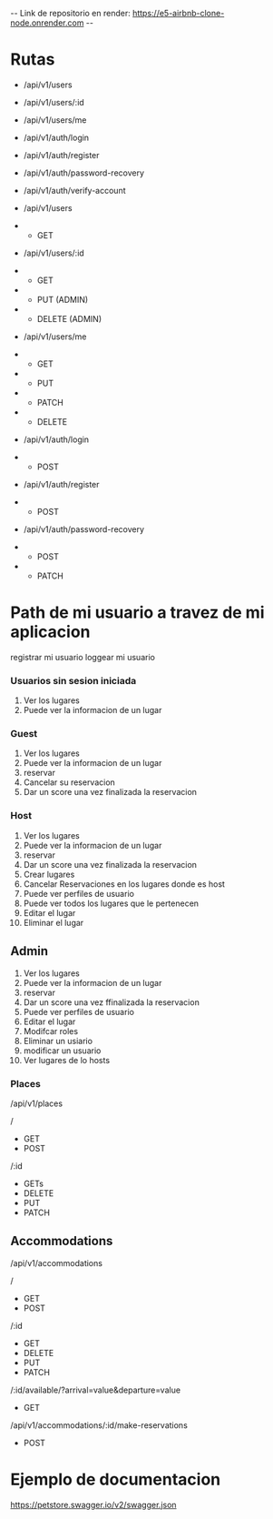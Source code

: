 -- Link de repositorio en render: https://e5-airbnb-clone-node.onrender.com -- 

# Rutas

- /api/v1/users
- /api/v1/users/:id
- /api/v1/users/me

- /api/v1/auth/login
- /api/v1/auth/register
- /api/v1/auth/password-recovery
- /api/v1/auth/verify-account

- /api/v1/users
- - GET 

- /api/v1/users/:id
- - GET  
- - PUT (ADMIN)
- - DELETE (ADMIN)

- /api/v1/users/me
- - GET
- - PUT
- - PATCH
- - DELETE

- /api/v1/auth/login
- - POST

- /api/v1/auth/register
- - POST

- /api/v1/auth/password-recovery
- - POST 
- - PATCH

# Path de mi usuario a travez de mi aplicacion

registrar mi usuario
loggear mi usuario

### Usuarios sin sesion iniciada

1. Ver los lugares
2. Puede ver la informacion de un lugar

### Guest

1. Ver los lugares
2. Puede ver la informacion de un lugar
3. reservar
4. Cancelar su reservacion
5. Dar un score una vez finalizada la reservacion 
### Host 

1. Ver los lugares
2. Puede ver la informacion de un lugar
3. reservar
4. Dar un score una vez finalizada la reservacion 
5. Crear lugares
6. Cancelar Reservaciones en los lugares donde es host
7. Puede ver perfiles de usuario
8. Puede ver todos los lugares que le pertenecen
9. Editar el lugar
10. Eliminar el lugar

## Admin

1. Ver los lugares
2. Puede ver la informacion de un lugar
3. reservar
4. Dar un score una vez ffinalizada la reservacion 
5. Puede ver perfiles de usuario
7. Editar el lugar
8.  Modifcar roles
9. Eliminar un usiario
10. modificar un  usuario
11. Ver lugares de lo hosts

### Places
/api/v1/places

/
- GET
- POST

/:id
- GETs
- DELETE
- PUT
- PATCH

## Accommodations

/api/v1/accommodations

/
- GET
- POST

/:id
- GET
- DELETE
- PUT
- PATCH

/:id/available/?arrival=value&departure=value
- GET 

/api/v1/accommodations/:id/make-reservations
- POST

# Ejemplo de documentacion
https://petstore.swagger.io/v2/swagger.json
